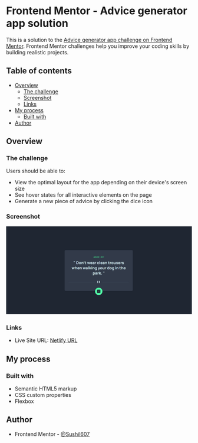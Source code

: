# Frontend Mentor - Advice generator app solution

This is a solution to the [Advice generator app challenge on Frontend Mentor](https://www.frontendmentor.io/challenges/advice-generator-app-QdUG-13db). Frontend Mentor challenges help you improve your coding skills by building realistic projects.

## Table of contents

- [Overview](#overview)
  - [The challenge](#the-challenge)
  - [Screenshot](#screenshot)
  - [Links](#links)
- [My process](#my-process)
  - [Built with](#built-with)
- [Author](#author)

## Overview

### The challenge

Users should be able to:

- View the optimal layout for the app depending on their device's screen size
- See hover states for all interactive elements on the page
- Generate a new piece of advice by clicking the dice icon

### Screenshot

![Desktop Design](./desktop-design.png)

### Links

- Live Site URL: [Netlify URL](https://advice-generator-app-sdb.netlify.app/)

## My process

### Built with

- Semantic HTML5 markup
- CSS custom properties
- Flexbox

## Author

- Frontend Mentor - [@Sushil607](https://www.frontendmentor.io/profile/Sushil607)
